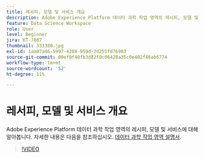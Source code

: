 ```yaml
---
title: 레서피, 모델 및 서비스 개요
description: Adobe Experience Platform 데이터 과학 작업 영역의 레시피, 모델 및 서비스에 대해 알아봅니다.
feature: Data Science Workspace
role: User
level: Beginner
jira: KT-7807
thumbnail: 333380.jpg
exl-id: 1aa07a46-5997-4288-959d-2d255fd76983
source-git-commit: 00ef0f40fb3d82f0c06428a35c0e402f46ab6774
workflow-type: tm+mt
source-wordcount: '52'
ht-degree: 11%

---
```


# 레서피, 모델 및 서비스 개요

Adobe Experience Platform 데이터 과학 작업 영역의 레시피, 모델 및 서비스에 대해 알아봅니다. 자세한 내용은 다음을 참조하십시오. [데이터 과학 작업 영역 설명서](https://experienceleague.adobe.com/docs/experience-platform/data-science-workspace/home.html?lang=ko-KR).

>[!VIDEO](https://video.tv.adobe.com/v/333380?learn=on)

